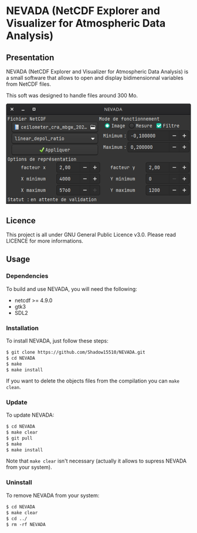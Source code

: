 # NEVADA (NetCDF Explorer and Visualizer for Atmospheric Data Analysis)

## Presentation
NEVADA (NetCDF Explorer and Visualizer for Atmospheric Data Analysis) is a small software that allows to open and display bidimensionnal variables from NetCDF files.

This soft was designed to handle files around 300 Mo.

![](nevada_presentation.png)

## Licence
This project is all under GNU General Public Licence v3.0.
Please read LICENCE for more informations.

## Usage

### Dependencies
To build and use NEVADA, you will need the following:

 - netcdf >= 4.9.0
 - gtk3
 - SDL2

### Installation
To install NEVADA, just follow these steps:
```
$ git clone https://github.com/Shadow15510/NEVADA.git 
$ cd NEVADA
$ make
$ make install
```
If you want to delete the objects files from the compilation you can `make clean`.

### Update
To update NEVADA:
```
$ cd NEVADA
$ make clear
$ git pull
$ make
$ make install
```
Note that `make clear` isn't necessary (actually it allows to supress NEVADA from your system).

### Uninstall
To remove NEVADA from your system:
```
$ cd NEVADA
$ make clear
$ cd ../
$ rm -rf NEVADA
```
